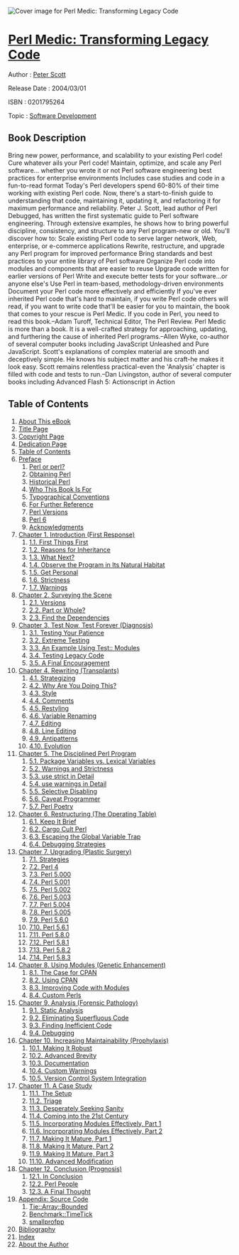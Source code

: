 ![Cover image for Perl Medic: Transforming Legacy Code](https://imgdetail.ebookreading.net/cover/cover/software_development/EB0201795264.jpg)

[Perl Medic: Transforming Legacy Code](https://ebookreading.net/view/book/Perl+Medic%3A+Transforming+Legacy+Code-EB0201795264_1.html "Perl Medic: Transforming Legacy Code")
====================================================================================================================

Author : [Peter Scott](https://ebookreading.net/search/author/Peter+Scott)

Release Date : 2004/03/01

ISBN : 0201795264

Topic : [Software Development](https://ebookreading.net/search/category/software-development)

Book Description
-----------------

Bring new power, performance, and scalability to your existing Perl code!
Cure whatever ails your Perl code!
Maintain, optimize, and scale any Perl software... whether you wrote it or not
Perl software engineering best practices for enterprise environments
Includes case studies and code in a fun-to-read format
Today's Perl developers spend 60-80% of their time working with existing Perl code. Now, there's a start-to-finish guide to understanding that code, maintaining it, updating it, and refactoring it for maximum performance and reliability. Peter J. Scott, lead author of Perl Debugged, has written the first systematic guide to Perl software engineering. Through extensive examples, he shows how to bring powerful discipline, consistency, and structure to any Perl program-new or old. You'll discover how to:
Scale existing Perl code to serve larger network, Web, enterprise, or e-commerce applications
Rewrite, restructure, and upgrade any Perl program for improved performance
Bring standards and best practices to your entire library of Perl software
Organize Perl code into modules and components that are easier to reuse
Upgrade code written for earlier versions of Perl
Write and execute better tests for your software...or anyone else's
Use Perl in team-based, methodology-driven environments
Document your Perl code more effectively and efficiently
If you've ever inherited Perl code that's hard to maintain, if you write Perl code others will read, if you want to write code that'll be easier for you to maintain, the book that comes to your rescue is Perl Medic.
If you code in Perl, you need to read this book.–Adam Turoff, Technical Editor, The Perl Review.
Perl Medic is more than a book. It is a well-crafted strategy for approaching, updating, and furthering the cause of inherited Perl programs.–Allen Wyke, co-author of several computer books including JavaScript Unleashed and Pure JavaScript.
Scott's explanations of complex material are smooth and deceptively simple. He knows his subject matter and his craft-he makes it look easy. Scott remains relentless practical-even the 'Analysis' chapter is filled with code and tests to run.–Dan Livingston, author of several computer books including Advanced Flash 5: Actionscript in Action

              
Table of Contents
-----------------

1. [About This eBook](https://ebookreading.net/view/book/Perl+Medic%3A+Transforming+Legacy+Code-EB0201795264_0.html)
1. [Title Page](https://ebookreading.net/view/book/Perl+Medic%3A+Transforming+Legacy+Code-EB0201795264_0.html)
1. [Copyright Page](https://ebookreading.net/view/book/Perl+Medic%3A+Transforming+Legacy+Code-EB0201795264_0.html)
1. [Dedication Page](https://ebookreading.net/view/book/Perl+Medic%3A+Transforming+Legacy+Code-EB0201795264_0.html)
1. [Table of Contents](https://ebookreading.net/view/book/Perl+Medic%3A+Transforming+Legacy+Code-EB0201795264_0.html)
1. [Preface](https://ebookreading.net/view/book/Perl+Medic%3A+Transforming+Legacy+Code-EB0201795264_0.html)
    1. [Perl or perl?](https://ebookreading.net/view/book/Perl+Medic%3A+Transforming+Legacy+Code-EB0201795264_0.html#pref01lev1sec1)
    1. [Obtaining Perl](https://ebookreading.net/view/book/Perl+Medic%3A+Transforming+Legacy+Code-EB0201795264_0.html#pref01lev1sec2)
    1. [Historical Perl](https://ebookreading.net/view/book/Perl+Medic%3A+Transforming+Legacy+Code-EB0201795264_0.html#pref01lev1sec3)
    1. [Who This Book Is For](https://ebookreading.net/view/book/Perl+Medic%3A+Transforming+Legacy+Code-EB0201795264_0.html#pref01lev1sec4)
    1. [Typographical Conventions](https://ebookreading.net/view/book/Perl+Medic%3A+Transforming+Legacy+Code-EB0201795264_0.html#pref01lev1sec5)
    1. [For Further Reference](https://ebookreading.net/view/book/Perl+Medic%3A+Transforming+Legacy+Code-EB0201795264_0.html#pref01lev1sec6)
    1. [Perl Versions](https://ebookreading.net/view/book/Perl+Medic%3A+Transforming+Legacy+Code-EB0201795264_0.html#pref01lev1sec7)
    1. [Perl 6](https://ebookreading.net/view/book/Perl+Medic%3A+Transforming+Legacy+Code-EB0201795264_0.html#pref01lev1sec8)
    1. [Acknowledgments](https://ebookreading.net/view/book/Perl+Medic%3A+Transforming+Legacy+Code-EB0201795264_0.html#pref01lev1sec9)
1. [Chapter 1. Introduction (First Response)](https://ebookreading.net/view/book/Perl+Medic%3A+Transforming+Legacy+Code-EB0201795264_0.html)
    1. [1.1. First Things First](https://ebookreading.net/view/book/Perl+Medic%3A+Transforming+Legacy+Code-EB0201795264_0.html#ch01lev1sec1)
    1. [1.2. Reasons for Inheritance](https://ebookreading.net/view/book/Perl+Medic%3A+Transforming+Legacy+Code-EB0201795264_0.html#ch01lev1sec2)
    1. [1.3. What Next?](https://ebookreading.net/view/book/Perl+Medic%3A+Transforming+Legacy+Code-EB0201795264_0.html#ch01lev1sec3)
    1. [1.4. Observe the Program in Its Natural Habitat](https://ebookreading.net/view/book/Perl+Medic%3A+Transforming+Legacy+Code-EB0201795264_0.html#ch01lev1sec4)
    1. [1.5. Get Personal](https://ebookreading.net/view/book/Perl+Medic%3A+Transforming+Legacy+Code-EB0201795264_0.html#ch01lev1sec5)
    1. [1.6. Strictness](https://ebookreading.net/view/book/Perl+Medic%3A+Transforming+Legacy+Code-EB0201795264_0.html#ch01lev1sec6)
    1. [1.7. Warnings](https://ebookreading.net/view/book/Perl+Medic%3A+Transforming+Legacy+Code-EB0201795264_0.html#ch01lev1sec7)
1. [Chapter 2. Surveying the Scene](https://ebookreading.net/view/book/Perl+Medic%3A+Transforming+Legacy+Code-EB0201795264_0.html)
    1. [2.1. Versions](https://ebookreading.net/view/book/Perl+Medic%3A+Transforming+Legacy+Code-EB0201795264_0.html#ch02lev1sec1)
    1. [2.2. Part or Whole?](https://ebookreading.net/view/book/Perl+Medic%3A+Transforming+Legacy+Code-EB0201795264_0.html#ch02lev1sec2)
    1. [2.3. Find the Dependencies](https://ebookreading.net/view/book/Perl+Medic%3A+Transforming+Legacy+Code-EB0201795264_0.html#ch02lev1sec3)
1. [Chapter 3. Test Now, Test Forever (Diagnosis)](https://ebookreading.net/view/book/Perl+Medic%3A+Transforming+Legacy+Code-EB0201795264_0.html)
    1. [3.1. Testing Your Patience](https://ebookreading.net/view/book/Perl+Medic%3A+Transforming+Legacy+Code-EB0201795264_0.html#ch03lev1sec1)
    1. [3.2. Extreme Testing](https://ebookreading.net/view/book/Perl+Medic%3A+Transforming+Legacy+Code-EB0201795264_0.html#ch03lev1sec2)
    1. [3.3. An Example Using Test:: Modules](https://ebookreading.net/view/book/Perl+Medic%3A+Transforming+Legacy+Code-EB0201795264_0.html#ch03lev1sec3)
    1. [3.4. Testing Legacy Code](https://ebookreading.net/view/book/Perl+Medic%3A+Transforming+Legacy+Code-EB0201795264_0.html#ch03lev1sec4)
    1. [3.5. A Final Encouragement](https://ebookreading.net/view/book/Perl+Medic%3A+Transforming+Legacy+Code-EB0201795264_0.html#ch03lev1sec5)
1. [Chapter 4. Rewriting (Transplants)](https://ebookreading.net/view/book/Perl+Medic%3A+Transforming+Legacy+Code-EB0201795264_0.html)
    1. [4.1. Strategizing](https://ebookreading.net/view/book/Perl+Medic%3A+Transforming+Legacy+Code-EB0201795264_0.html#ch04lev1sec1)
    1. [4.2. Why Are You Doing This?](https://ebookreading.net/view/book/Perl+Medic%3A+Transforming+Legacy+Code-EB0201795264_0.html#ch04lev1sec2)
    1. [4.3. Style](https://ebookreading.net/view/book/Perl+Medic%3A+Transforming+Legacy+Code-EB0201795264_0.html#ch04lev1sec3)
    1. [4.4. Comments](https://ebookreading.net/view/book/Perl+Medic%3A+Transforming+Legacy+Code-EB0201795264_0.html#ch04lev1sec4)
    1. [4.5. Restyling](https://ebookreading.net/view/book/Perl+Medic%3A+Transforming+Legacy+Code-EB0201795264_0.html#ch04lev1sec5)
    1. [4.6. Variable Renaming](https://ebookreading.net/view/book/Perl+Medic%3A+Transforming+Legacy+Code-EB0201795264_0.html#ch04lev1sec6)
    1. [4.7. Editing](https://ebookreading.net/view/book/Perl+Medic%3A+Transforming+Legacy+Code-EB0201795264_0.html#ch04lev1sec7)
    1. [4.8. Line Editing](https://ebookreading.net/view/book/Perl+Medic%3A+Transforming+Legacy+Code-EB0201795264_0.html#ch04lev1sec8)
    1. [4.9. Antipatterns](https://ebookreading.net/view/book/Perl+Medic%3A+Transforming+Legacy+Code-EB0201795264_0.html#ch04lev1sec9)
    1. [4.10. Evolution](https://ebookreading.net/view/book/Perl+Medic%3A+Transforming+Legacy+Code-EB0201795264_0.html#ch04lev1sec10)
1. [Chapter 5. The Disciplined Perl Program](https://ebookreading.net/view/book/Perl+Medic%3A+Transforming+Legacy+Code-EB0201795264_0.html)
    1. [5.1. Package Variables vs. Lexical Variables](https://ebookreading.net/view/book/Perl+Medic%3A+Transforming+Legacy+Code-EB0201795264_0.html#ch05lev1sec1)
    1. [5.2. Warnings and Strictness](https://ebookreading.net/view/book/Perl+Medic%3A+Transforming+Legacy+Code-EB0201795264_0.html#ch05lev1sec2)
    1. [5.3. use strict in Detail](https://ebookreading.net/view/book/Perl+Medic%3A+Transforming+Legacy+Code-EB0201795264_0.html#ch05lev1sec3)
    1. [5.4. use warnings in Detail](https://ebookreading.net/view/book/Perl+Medic%3A+Transforming+Legacy+Code-EB0201795264_0.html#ch05lev1sec4)
    1. [5.5. Selective Disabling](https://ebookreading.net/view/book/Perl+Medic%3A+Transforming+Legacy+Code-EB0201795264_0.html#ch05lev1sec5)
    1. [5.6. Caveat Programmer](https://ebookreading.net/view/book/Perl+Medic%3A+Transforming+Legacy+Code-EB0201795264_0.html#ch05lev1sec6)
    1. [5.7. Perl Poetry](https://ebookreading.net/view/book/Perl+Medic%3A+Transforming+Legacy+Code-EB0201795264_0.html#ch05lev1sec7)
1. [Chapter 6. Restructuring (The Operating Table)](https://ebookreading.net/view/book/Perl+Medic%3A+Transforming+Legacy+Code-EB0201795264_0.html)
    1. [6.1. Keep It Brief](https://ebookreading.net/view/book/Perl+Medic%3A+Transforming+Legacy+Code-EB0201795264_0.html#ch06lev1sec1)
    1. [6.2. Cargo Cult Perl](https://ebookreading.net/view/book/Perl+Medic%3A+Transforming+Legacy+Code-EB0201795264_0.html#ch06lev1sec2)
    1. [6.3. Escaping the Global Variable Trap](https://ebookreading.net/view/book/Perl+Medic%3A+Transforming+Legacy+Code-EB0201795264_0.html#ch06lev1sec3)
    1. [6.4. Debugging Strategies](https://ebookreading.net/view/book/Perl+Medic%3A+Transforming+Legacy+Code-EB0201795264_0.html#ch06lev1sec4)
1. [Chapter 7. Upgrading (Plastic Surgery)](https://ebookreading.net/view/book/Perl+Medic%3A+Transforming+Legacy+Code-EB0201795264_0.html)
    1. [7.1. Strategies](https://ebookreading.net/view/book/Perl+Medic%3A+Transforming+Legacy+Code-EB0201795264_0.html#ch07lev1sec1)
    1. [7.2. Perl 4](https://ebookreading.net/view/book/Perl+Medic%3A+Transforming+Legacy+Code-EB0201795264_0.html#ch07lev1sec2)
    1. [7.3. Perl 5.000](https://ebookreading.net/view/book/Perl+Medic%3A+Transforming+Legacy+Code-EB0201795264_0.html#ch07lev1sec3)
    1. [7.4. Perl 5.001](https://ebookreading.net/view/book/Perl+Medic%3A+Transforming+Legacy+Code-EB0201795264_0.html#ch07lev1sec4)
    1. [7.5. Perl 5.002](https://ebookreading.net/view/book/Perl+Medic%3A+Transforming+Legacy+Code-EB0201795264_0.html#ch07lev1sec5)
    1. [7.6. Perl 5.003](https://ebookreading.net/view/book/Perl+Medic%3A+Transforming+Legacy+Code-EB0201795264_0.html#ch07lev1sec6)
    1. [7.7. Perl 5.004](https://ebookreading.net/view/book/Perl+Medic%3A+Transforming+Legacy+Code-EB0201795264_0.html#ch07lev1sec7)
    1. [7.8. Perl 5.005](https://ebookreading.net/view/book/Perl+Medic%3A+Transforming+Legacy+Code-EB0201795264_0.html#ch07lev1sec8)
    1. [7.9. Perl 5.6.0](https://ebookreading.net/view/book/Perl+Medic%3A+Transforming+Legacy+Code-EB0201795264_0.html#ch07lev1sec9)
    1. [7.10. Perl 5.6.1](https://ebookreading.net/view/book/Perl+Medic%3A+Transforming+Legacy+Code-EB0201795264_0.html#ch07lev1sec10)
    1. [7.11. Perl 5.8.0](https://ebookreading.net/view/book/Perl+Medic%3A+Transforming+Legacy+Code-EB0201795264_0.html#ch07lev1sec11)
    1. [7.12. Perl 5.8.1](https://ebookreading.net/view/book/Perl+Medic%3A+Transforming+Legacy+Code-EB0201795264_0.html#ch07lev1sec12)
    1. [7.13. Perl 5.8.2](https://ebookreading.net/view/book/Perl+Medic%3A+Transforming+Legacy+Code-EB0201795264_0.html#ch07lev1sec13)
    1. [7.14. Perl 5.8.3](https://ebookreading.net/view/book/Perl+Medic%3A+Transforming+Legacy+Code-EB0201795264_0.html#ch07lev1sec14)
1. [Chapter 8. Using Modules (Genetic Enhancement)](https://ebookreading.net/view/book/Perl+Medic%3A+Transforming+Legacy+Code-EB0201795264_0.html)
    1. [8.1. The Case for CPAN](https://ebookreading.net/view/book/Perl+Medic%3A+Transforming+Legacy+Code-EB0201795264_0.html#ch08lev1sec1)
    1. [8.2. Using CPAN](https://ebookreading.net/view/book/Perl+Medic%3A+Transforming+Legacy+Code-EB0201795264_0.html#ch08lev1sec2)
    1. [8.3. Improving Code with Modules](https://ebookreading.net/view/book/Perl+Medic%3A+Transforming+Legacy+Code-EB0201795264_0.html#ch08lev1sec3)
    1. [8.4. Custom Perls](https://ebookreading.net/view/book/Perl+Medic%3A+Transforming+Legacy+Code-EB0201795264_0.html#ch08lev1sec4)
1. [Chapter 9. Analysis (Forensic Pathology)](https://ebookreading.net/view/book/Perl+Medic%3A+Transforming+Legacy+Code-EB0201795264_0.html)
    1. [9.1. Static Analysis](https://ebookreading.net/view/book/Perl+Medic%3A+Transforming+Legacy+Code-EB0201795264_0.html#ch09lev1sec1)
    1. [9.2. Eliminating Superfluous Code](https://ebookreading.net/view/book/Perl+Medic%3A+Transforming+Legacy+Code-EB0201795264_0.html#ch09lev1sec2)
    1. [9.3. Finding Inefficient Code](https://ebookreading.net/view/book/Perl+Medic%3A+Transforming+Legacy+Code-EB0201795264_0.html#ch09lev1sec3)
    1. [9.4. Debugging](https://ebookreading.net/view/book/Perl+Medic%3A+Transforming+Legacy+Code-EB0201795264_0.html#ch09lev1sec4)
1. [Chapter 10. Increasing Maintainability (Prophylaxis)](https://ebookreading.net/view/book/Perl+Medic%3A+Transforming+Legacy+Code-EB0201795264_0.html)
    1. [10.1. Making It Robust](https://ebookreading.net/view/book/Perl+Medic%3A+Transforming+Legacy+Code-EB0201795264_0.html#ch10lev1sec1)
    1. [10.2. Advanced Brevity](https://ebookreading.net/view/book/Perl+Medic%3A+Transforming+Legacy+Code-EB0201795264_0.html#ch10lev1sec2)
    1. [10.3. Documentation](https://ebookreading.net/view/book/Perl+Medic%3A+Transforming+Legacy+Code-EB0201795264_0.html#ch10lev1sec3)
    1. [10.4. Custom Warnings](https://ebookreading.net/view/book/Perl+Medic%3A+Transforming+Legacy+Code-EB0201795264_0.html#ch10lev1sec4)
    1. [10.5. Version Control System Integration](https://ebookreading.net/view/book/Perl+Medic%3A+Transforming+Legacy+Code-EB0201795264_0.html#ch10lev1sec5)
1. [Chapter 11. A Case Study](https://ebookreading.net/view/book/Perl+Medic%3A+Transforming+Legacy+Code-EB0201795264_0.html)
    1. [11.1. The Setup](https://ebookreading.net/view/book/Perl+Medic%3A+Transforming+Legacy+Code-EB0201795264_0.html#ch11lev1sec1)
    1. [11.2. Triage](https://ebookreading.net/view/book/Perl+Medic%3A+Transforming+Legacy+Code-EB0201795264_0.html#ch11lev1sec2)
    1. [11.3. Desperately Seeking Sanity](https://ebookreading.net/view/book/Perl+Medic%3A+Transforming+Legacy+Code-EB0201795264_0.html#ch11lev1sec3)
    1. [11.4. Coming into the 21st Century](https://ebookreading.net/view/book/Perl+Medic%3A+Transforming+Legacy+Code-EB0201795264_0.html#ch11lev1sec4)
    1. [11.5. Incorporating Modules Effectively, Part 1](https://ebookreading.net/view/book/Perl+Medic%3A+Transforming+Legacy+Code-EB0201795264_0.html#ch11lev1sec5)
    1. [11.6. Incorporating Modules Effectively, Part 2](https://ebookreading.net/view/book/Perl+Medic%3A+Transforming+Legacy+Code-EB0201795264_0.html#ch11lev1sec6)
    1. [11.7. Making It Mature, Part 1](https://ebookreading.net/view/book/Perl+Medic%3A+Transforming+Legacy+Code-EB0201795264_0.html#ch11lev1sec7)
    1. [11.8. Making It Mature, Part 2](https://ebookreading.net/view/book/Perl+Medic%3A+Transforming+Legacy+Code-EB0201795264_0.html#ch11lev1sec8)
    1. [11.9. Making It Mature, Part 3](https://ebookreading.net/view/book/Perl+Medic%3A+Transforming+Legacy+Code-EB0201795264_0.html#ch11lev1sec9)
    1. [11.10. Advanced Modification](https://ebookreading.net/view/book/Perl+Medic%3A+Transforming+Legacy+Code-EB0201795264_0.html#ch11lev1sec10)
1. [Chapter 12. Conclusion (Prognosis)](https://ebookreading.net/view/book/Perl+Medic%3A+Transforming+Legacy+Code-EB0201795264_0.html)
    1. [12.1. In Conclusion](https://ebookreading.net/view/book/Perl+Medic%3A+Transforming+Legacy+Code-EB0201795264_0.html#ch12lev1sec1)
    1. [12.2. Perl People](https://ebookreading.net/view/book/Perl+Medic%3A+Transforming+Legacy+Code-EB0201795264_0.html#ch12lev1sec2)
    1. [12.3. A Final Thought](https://ebookreading.net/view/book/Perl+Medic%3A+Transforming+Legacy+Code-EB0201795264_0.html#ch12lev1sec3)
1. [Appendix: Source Code](https://ebookreading.net/view/book/Perl+Medic%3A+Transforming+Legacy+Code-EB0201795264_0.html)
    1. [Tie::Array::Bounded](https://ebookreading.net/view/book/Perl+Medic%3A+Transforming+Legacy+Code-EB0201795264_0.html#app01lev1sec1)
    1. [Benchmark::TimeTick](https://ebookreading.net/view/book/Perl+Medic%3A+Transforming+Legacy+Code-EB0201795264_0.html#app01lev1sec2)
    1. [smallprofpp](https://ebookreading.net/view/book/Perl+Medic%3A+Transforming+Legacy+Code-EB0201795264_0.html#app01lev1sec3)
1. [Bibliography](https://ebookreading.net/view/book/Perl+Medic%3A+Transforming+Legacy+Code-EB0201795264_0.html)
1. [Index](https://ebookreading.net/view/book/Perl+Medic%3A+Transforming+Legacy+Code-EB0201795264_0.html)
1. [About the Author](https://ebookreading.net/view/book/Perl+Medic%3A+Transforming+Legacy+Code-EB0201795264_0.html)
